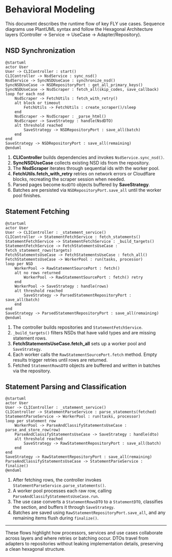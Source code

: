 # Behavioral Modeling

This document describes the runtime flow of key FLY use cases. Sequence diagrams
use PlantUML syntax and follow the Hexagonal Architecture layers
(Controller → Service → UseCase → Adapter/Repository).

## NSD Synchronization

```
@startuml
actor User
User -> CLIController : start()
CLIController -> NsdService : sync_nsd()
NsdService -> SyncNSDUseCase : synchronize_nsd()
SyncNSDUseCase -> NSDRepositoryPort : get_all_primary_keys()
SyncNSDUseCase -> NsdScraper : fetch_all(skip_codes, save_callback)
loop for each nsd
    NsdScraper -> FetchUtils : fetch_with_retry()
    alt block or timeout
        FetchUtils -> FetchUtils : create_scraper()/sleep
    end
    NsdScraper -> NsdScraper : _parse_html()
    NsdScraper -> SaveStrategy : handle(NsdDTO)
    alt threshold reached
        SaveStrategy -> NSDRepositoryPort : save_all(batch)
    end
end
SaveStrategy -> NSDRepositoryPort : save_all(remaining)
@enduml
```

1. **CLIController** builds dependencies and invokes `NsdService.sync_nsd()`.
2. **SyncNSDUseCase** collects existing NSD ids from the repository.
3. The **NsdScraper** iterates through sequential ids with the worker pool.
4. **FetchUtils.fetch_with_retry** retries on network errors or Cloudflare blocks,
   recreating the scraper session when needed.
5. Parsed pages become `NsdDTO` objects buffered by **SaveStrategy**.
6. Batches are persisted via `NSDRepositoryPort.save_all` until the worker pool
   finishes.

## Statement Fetching

```
@startuml
actor User
User -> CLIController : _statement_service()
CLIController -> StatementFetchService : fetch_statements()
StatementFetchService -> StatementFetchService : _build_targets()
StatementFetchService -> FetchStatementsUseCase : fetch_statement_rows(targets)
FetchStatementsUseCase -> FetchStatementsUseCase : fetch_all()
FetchStatementsUseCase -> WorkerPool : run(tasks, processor)
loop per NSD
    WorkerPool -> RawStatementSourcePort : fetch()
    alt no rows returned
        WorkerPool -> RawStatementSourcePort : fetch() retry
    end
    WorkerPool -> SaveStrategy : handle(rows)
    alt threshold reached
        SaveStrategy -> ParsedStatementRepositoryPort : save_all(batch)
    end
end
SaveStrategy -> ParsedStatementRepositoryPort : save_all(remaining)
@enduml
```

1. The controller builds repositories and `StatementFetchService`.
2. `_build_targets()` filters NSDs that have valid types and are missing
   statement rows.
3. **FetchStatementsUseCase.fetch_all** sets up a worker pool and `SaveStrategy`.
4. Each worker calls the `RawStatementSourcePort.fetch` method. Empty results
   trigger retries until rows are returned.
5. Fetched `StatementRowsDTO` objects are buffered and written in batches via the
   repository.

## Statement Parsing and Classification

```
@startuml
actor User
User -> CLIController : _statement_service()
CLIController -> StatementParseService : parse_statements(fetched)
StatementParseService -> WorkerPool : run(tasks, processor)
loop per statement row
    WorkerPool -> ParseAndClassifyStatementsUseCase : parse_and_store_row(row)
    ParseAndClassifyStatementsUseCase -> SaveStrategy : handle(dto)
    alt threshold reached
        SaveStrategy -> RawStatementRepositoryPort : save_all(batch)
    end
end
SaveStrategy -> RawStatementRepositoryPort : save_all(remaining)
ParseAndClassifyStatementsUseCase -> StatementParseService : finalize()
@enduml
```

1. After fetching rows, the controller invokes `StatementParseService.parse_statements()`.
2. A worker pool processes each raw row, calling
   `ParseAndClassifyStatementsUseCase.run`.
3. The use case converts a `StatementRowsDTO` to a `StatementDTO`, classifies the
   section, and buffers it through `SaveStrategy`.
4. Batches are saved using `RawStatementRepositoryPort.save_all`, and any remaining
   items flush during `finalize()`.

---

These flows highlight how processors, services and use cases collaborate across
layers and where retries or batching occur. DTOs travel from adapters to
repositories without leaking implementation details, preserving a clean
hexagonal structure.
